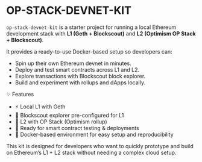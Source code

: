 # OP-STACK-DEVNET-KIT

`op-stack-devnet-kit` is a starter project for running a local Ethereum development stack with **L1 (Geth + Blockscout)** and **L2 (Optimism OP Stack + Blockscout)**.

It provides a ready-to-use Docker-based setup so developers can:

- Spin up their own Ethereum devnet in minutes.
- Deploy and test smart contracts across L1 and L2.
- Explore transactions with Blockscout block explorer.
- Build and experiment with rollups and dApps locally.

✨ Features

- ⚡ Local L1 with Geth
- 🔗 Blockscout explorer pre-configured for L1
- 🚀 L2 with OP Stack (Optimism rollup)
- 🧪 Ready for smart contract testing & deployments
- 🐳 Docker-based environment for easy setup and reproducibility

This kit is designed for developers who want to quickly prototype and build on Ethereum’s L1 + L2 stack without needing a complex cloud setup.
